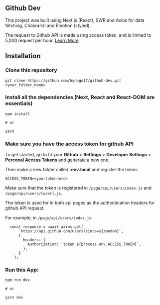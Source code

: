 ## Github Dev

This project was built using Next.js (React), SWR and Axios for data fetching, Chakra-UI and Emotion (styled).

The request to Github API is made using access token, and is limited to 5,000 request per hour. [Learn More](https://docs.github.com/en/free-pro-team@latest/developers/apps/rate-limits-for-github-apps#user-to-server-requests)

## Installation

### Clone this repository

```
git clone https://github.com/hydego17/github-dev.git <your_folder_name>
```

### Install all the dependencies (Next, React and React-DOM are essentials)

```
npm install

# or

yarn
```

### Make sure you have the access token for github API

To get started, go to to your **Github** > **Settings** > **Developer Settings** > **Perconal Access Tokens** and generate a new one.

Then make a new folder called **.env.local** and register the token:

```
ACCESS_TOKEN=<yourtokenhere>
```

Make sure that the token is registered in `/page/api/users/index.js` and `/page/api/users/[user].js`.

The token is used for in both api pages as the authentication headers for github API request.

For example, in `/page/api/users/index.js`:

```
  const response = await axios.get(
      `https://api.github.com/users?since=${random}`,
      {
        headers: {
          Authorization: `token ${process.env.ACCESS_TOKEN}`,
        },
      }
    );
```

### Run this App:

```
npm run dev

# or

yarn dev
```
